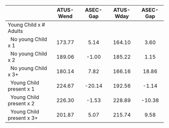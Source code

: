 
|                      |    ATUS-Wend |     ASEC-Gap |    ATUS-Wday |     ASEC-Gap |
| -------------------- | :----------: | :----------: | :----------: | :----------: |
| Young Child x # Adults |              |              |              |              |
| &nbsp;&nbsp;No young Child x 1 |       173.77 |         5.14 |       164.10 |         3.60 |
| &nbsp;&nbsp;No young Child x 2 |       189.06 |        -1.00 |       185.22 |         1.15 |
| &nbsp;&nbsp;No young Child x 3+ |       180.14 |         7.82 |       166.16 |        18.86 |
| &nbsp;&nbsp;Young Child present x 1 |       224.67 |       -20.14 |       192.56 |        -1.14 |
| &nbsp;&nbsp;Young Child present x 2 |       226.30 |        -1.53 |       228.89 |       -10.38 |
| &nbsp;&nbsp;Young Child present x 3+ |       201.87 |         5.07 |       215.74 |         9.58 |


